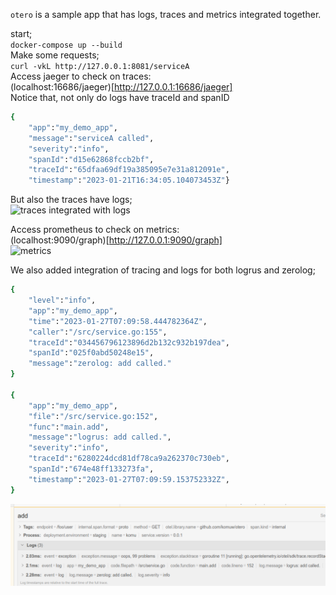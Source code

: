`otero` is a sample app that has logs, traces and metrics integrated together.                  

start;            
`docker-compose up --build`                
Make some requests;             
`curl -vkL http://127.0.0.1:8081/serviceA`                
Access jaeger to check on traces:              
(localhost:16686/jaeger)[http://127.0.0.1:16686/jaeger]             
Notice that, not only do logs have traceId and spanID                
```sh
{
    "app":"my_demo_app",
    "message":"serviceA called",
    "severity":"info",
    "spanId":"d15e62868fccb2bf",
    "traceId":"65dfaa69df19a385095e7e31a812091e",
    "timestamp":"2023-01-21T16:34:05.104073453Z"}
```
But also the traces have logs;               
![traces integrated with logs](confs/traces.png)                     

Access prometheus to check on metrics:                  
(localhost:9090/graph)[http://127.0.0.1:9090/graph]                            
![metrics](confs/metrics.png)                   

We also added integration of tracing and logs for both logrus and zerolog;     
```sh
{
    "level":"info",
    "app":"my_demo_app",
    "time":"2023-01-27T07:09:58.444782364Z",
    "caller":"/src/service.go:155",
    "traceId":"034456796123896d2b132c932b197dea",
    "spanId":"025f0abd50248e15",
    "message":"zerolog: add called."
}

{
    "app":"my_demo_app",
    "file":"/src/service.go:152",
    "func":"main.add",
    "message":"logrus: add called.",
    "severity":"info",
    "traceId":"6280224dcd81df78ca9a262370c730eb",
    "spanId":"674e48ff133273fa",
    "timestamp":"2023-01-27T07:09:59.153752332Z",
}
```
![traces integrated with logrus and zerolog](confs/logrus_zerolog.png)  
